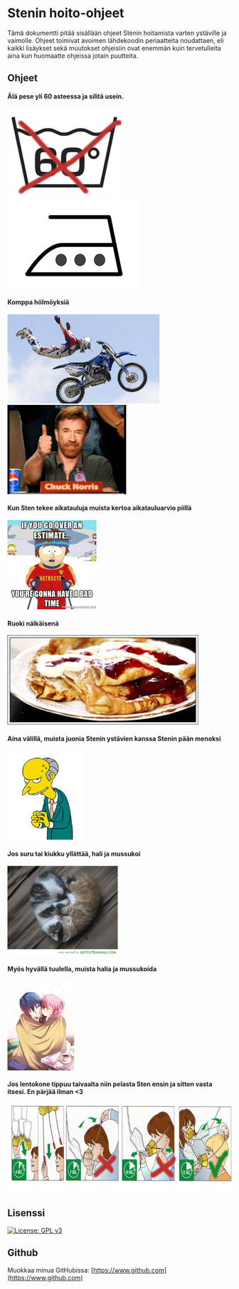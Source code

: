 # Stenin hoito-ohjeet

Tämä dokumentti pitää sisällään ohjeet Stenin hoitamista varten ystäville ja vaimolle. Ohjeet toimivat avoimen lähdekoodin periaatteita noudattaen, eli kaikki lisäykset sekä muutokset ohjeisiin ovat enemmän kuin tervetulleita aina kun huomaatte ohjeissa jotain puutteita.

## Ohjeet

#### Älä pese yli 60 asteessa ja silitä usein.
<img src="img/pesu_60c.jpg" style="height: 200px;"/>
<img src="img/silita.jpg" style="height: 200px;"/>

#### Komppa hölmöyksiä
<img src="img/holmoyksia_1.jpg" style="height: 200px;"/>
<img src="img/holmoyksia_2.jpg" style="height: 200px;"/>

#### Kun Sten tekee aikatauluja muista kertoa aikatauluarvio piillä
<img src="img/aikataulu.jpg" style="height: 200px;"/>

#### Ruoki nälkäisenä
<img src="img/ruoki_nalkaisena.jpg" style="height: 200px;"/>

#### Aina välillä, muista juonia Stenin ystävien kanssa Stenin pään menoksi
<img src="img/juonia.jpg" style="height: 200px;"/>

#### Jos suru tai kiukku yllättää, hali ja mussukoi
<img src="img/hali_ja_mussukoi_1.jpg" style="height: 200px;"/>

#### Myös hyvällä tuulella, muista halia ja mussukoida
<img src="img/hali_ja_mussukoi_2.jpg" style="height: 200px;"/>

#### Jos lentokone tippuu taivaalta niin pelasta Sten ensin ja sitten vasta itsesi. En pärjää ilman <3
<img src="img/lentokone_turvallisuus.jpg" style="height: 200px;"/>

## Lisenssi

[![License: GPL v3](https://img.shields.io/badge/License-GPL%20v3-blue.svg)](http://www.gnu.org/licenses/gpl-3.0)

## Github

Muokkaa minua GitHubissa: [https://www.github.com](https://www.github.com)